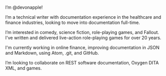 I’m @devonapple!

I’m a technical writer with documentation experience in the healthcare and finance industries, looking to move into documentation full-time.

I’m interested in comedy, science fiction, role-playing games, and Fallout. I've written and delivered live-action role-playing games for over 20 years.

I'm currently working in online finance, improving documentation in JSON and Markdown, using Atom, .git, and GitHub.

I’m looking to collaborate on REST software documentation, Oxygen DITA XML, and games.
